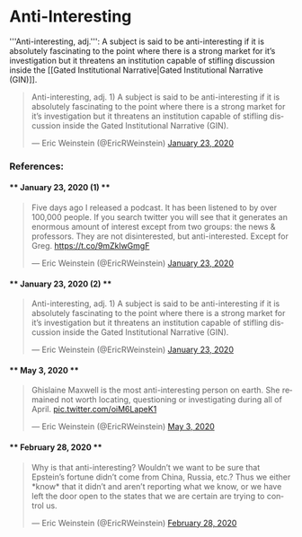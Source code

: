 # Anti-Interesting
'''Anti-interesting, adj.''': A subject is said to be anti-interesting if it is absolutely fascinating to the point where there is a strong market for it’s investigation but it threatens an institution capable of stifling discussion inside the [[Gated Institutional Narrative|Gated Institutional Narrative (GIN)]].

<blockquote class="twitter-tweet"><p lang="en" dir="ltr">Anti-interesting, adj. 1) A subject is said to be anti-interesting if it is absolutely fascinating to the point where there is a strong market for it’s investigation but it threatens an institution capable of stifling discussion inside the Gated Institutional Narrative (GIN).</p>&mdash; Eric Weinstein (@EricRWeinstein) <a href="https://twitter.com/EricRWeinstein/status/1220179687340572672?ref_src=twsrc%5Etfw">January 23, 2020</a></blockquote> <script async src="https://platform.twitter.com/widgets.js" charset="utf-8"></script>
 
    
### References:

<!-- tabs:start -->

#### ** January 23, 2020 (1) **

<blockquote class="twitter-tweet"><p lang="en" dir="ltr">Five days ago I released a podcast. It has been listened to by over 100,000 people. If you search twitter you will see that it generates an enormous amount of interest except from two groups: the news &amp; professors. They are not disinterested, but anti-interested. Except for Greg. <a href="https://t.co/9mZklwGmgF">https://t.co/9mZklwGmgF</a></p>&mdash; Eric Weinstein (@EricRWeinstein) <a href="https://twitter.com/EricRWeinstein/status/1220179670802395137?ref_src=twsrc%5Etfw">January 23, 2020</a></blockquote> <script async src="https://platform.twitter.com/widgets.js" charset="utf-8"></script>


#### ** January 23, 2020 (2) **

<blockquote class="twitter-tweet"><p lang="en" dir="ltr">Anti-interesting, adj. 1) A subject is said to be anti-interesting if it is absolutely fascinating to the point where there is a strong market for it’s investigation but it threatens an institution capable of stifling discussion inside the Gated Institutional Narrative (GIN).</p>&mdash; Eric Weinstein (@EricRWeinstein) <a href="https://twitter.com/EricRWeinstein/status/1220179687340572672?ref_src=twsrc%5Etfw">January 23, 2020</a></blockquote> <script async src="https://platform.twitter.com/widgets.js" charset="utf-8"></script>



#### ** May 3, 2020 **

<blockquote class="twitter-tweet"><p lang="en" dir="ltr">Ghislaine Maxwell is the most anti-interesting person on earth. She remained not worth locating, questioning or investigating during all of April. <a href="https://t.co/oiM6LapeK1">pic.twitter.com/oiM6LapeK1</a></p>&mdash; Eric Weinstein (@EricRWeinstein) <a href="https://twitter.com/EricRWeinstein/status/1257067241914298369?ref_src=twsrc%5Etfw">May 3, 2020</a></blockquote> <script async src="https://platform.twitter.com/widgets.js" charset="utf-8"></script>


#### ** February 28, 2020 **

<blockquote class="twitter-tweet"><p lang="en" dir="ltr">Why is that anti-interesting? Wouldn’t we want to be sure that Epstein’s fortune didn’t come from China, Russia, etc.? Thus we either *know* that it didn’t and aren’t reporting what we know, or we have left the door open to the states that we are certain are trying to control us.</p>&mdash; Eric Weinstein (@EricRWeinstein) <a href="https://twitter.com/EricRWeinstein/status/1233421390029606912?ref_src=twsrc%5Etfw">February 28, 2020</a></blockquote> <script async src="https://platform.twitter.com/widgets.js" charset="utf-8"></script>

<!-- tabs:end -->
